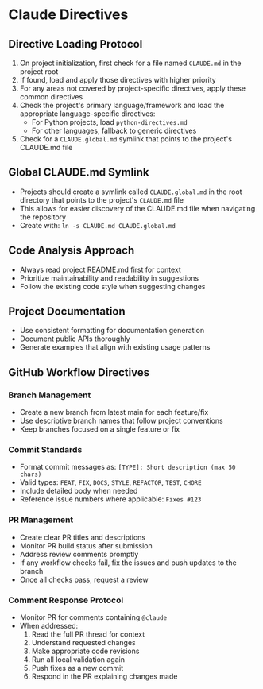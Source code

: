 # Claude Directives

## Directive Loading Protocol

1. On project initialization, first check for a file named `CLAUDE.md` in the project root
2. If found, load and apply those directives with higher priority
3. For any areas not covered by project-specific directives, apply these common directives
4. Check the project's primary language/framework and load the appropriate language-specific directives:
   - For Python projects, load `python-directives.md`
   - For other languages, fallback to generic directives
5. Check for a `CLAUDE.global.md` symlink that points to the project's CLAUDE.md file

## Global CLAUDE.md Symlink
- Projects should create a symlink called `CLAUDE.global.md` in the root directory that points to the project's `CLAUDE.md` file
- This allows for easier discovery of the CLAUDE.md file when navigating the repository
- Create with: `ln -s CLAUDE.md CLAUDE.global.md`

## Code Analysis Approach
- Always read project README.md first for context
- Prioritize maintainability and readability in suggestions
- Follow the existing code style when suggesting changes

## Project Documentation
- Use consistent formatting for documentation generation
- Document public APIs thoroughly
- Generate examples that align with existing usage patterns

## GitHub Workflow Directives

### Branch Management
- Create a new branch from latest main for each feature/fix
- Use descriptive branch names that follow project conventions
- Keep branches focused on a single feature or fix

### Commit Standards
- Format commit messages as: `[TYPE]: Short description (max 50 chars)`
- Valid types: `FEAT`, `FIX`, `DOCS`, `STYLE`, `REFACTOR`, `TEST`, `CHORE`
- Include detailed body when needed
- Reference issue numbers where applicable: `Fixes #123`

### PR Management
- Create clear PR titles and descriptions
- Monitor PR build status after submission
- Address review comments promptly
- If any workflow checks fail, fix the issues and push updates to the branch
- Once all checks pass, request a review

### Comment Response Protocol
- Monitor PR for comments containing `@claude`
- When addressed:
  1. Read the full PR thread for context
  2. Understand requested changes
  3. Make appropriate code revisions
  4. Run all local validation again
  5. Push fixes as a new commit
  6. Respond in the PR explaining changes made
